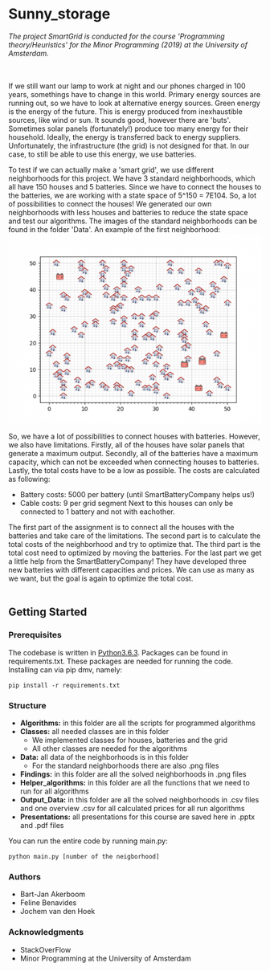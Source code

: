 # Sunny_storage

*The project SmartGrid is conducted for the course 'Programming theory/Heuristics' for the Minor Programming (2019) at the University of Amsterdam.*

<br></br>
If we still want our lamp to work at night and our phones charged in 100 years, somethings have to change in this world. Primary energy sources are running out, so we have to look at alternative energy sources. Green energy is the energy of the future. This is energy produced from inexhaustible sources, like wind or sun. It sounds good, however there are 'buts'. Sometimes solar panels (fortunately!) produce too many energy for their household. Ideally, the energy is transferred back to energy suppliers. Unfortunately, the infrastructure (the grid) is not designed for that. In our case, to still be able to use this energy, we use batteries.

To test if we can actually make a 'smart grid', we use different neighborhoods for this project. We have 3 standard neighborhoods, which all have 150 houses and 5 batteries. Since we have to connect the houses to the batteries, we are working with a state space of 5^150 = 7E104. So, a lot of possibilities to connect the houses! We generated our own neighborhoods with less houses and batteries to reduce the state space and test our algorithms. The images of the standard neighborhoods can be found in the folder 'Data'. An example of the first neighborhood:
<img src="Data/wijk1.png" />

So, we have a lot of possibilities to connect houses with batteries. However, we also have limitations. Firstly, all of the houses have solar panels that generate a maximum output. Secondly, all of the batteries have a maximum capacity, which can not be exceeded when connecting houses to batteries. Lastly, the total costs have to be a low as possible. The costs are calculated as following:
* Battery costs: 5000 per battery (until SmartBatteryCompany helps us!)
* Cable costs: 9 per grid segment
Next to this houses can only be connected to 1 battery and not with eachother.

The first part of the assignment is to connect all the houses with the batteries and take care of the limitations. The second part is to calculate the total costs of the neighborhood and try to optimize that. The third part is the total cost need to optimized by moving the batteries. For the last part we get a little help from the SmartBatteryCompany! They have developed three new batteries with different capacities and prices. We can use as many as we want, but the goal is again to optimize the total cost.
<br></br>

## Getting Started
### Prerequisites

The codebase is written in [Python3.6.3](https://www.python.org/downloads/). Packages can be found in requirements.txt. These packages are needed for running the code. Installing can via pip dmv, namely:

```
pip install -r requirements.txt
```


### Structure
* **Algorithms:** in this folder are all the scripts for programmed algorithms
* **Classes:** all needed classes are in this folder
    * We implemented classes for houses, batteries and the grid
    * All other classes are needed for the algorithms
* **Data:** all data of the neighborhoods is in this folder
    * For the standard neighborhoods there are also .png files
* **Findings:** in this folder are all the solved neighborhoods in .png files
* **Helper_algorithms:** in this folder are all the functions that we need to run for all algorithms
* **Output_Data:** in this folder are all the solved neighborhoods in .csv files and one overview .csv for all calculated prices for all run algorithms
* **Presentations:** all presentations for this course are saved here in .pptx and .pdf files


You can run the entire code by running main.py:

```
python main.py [number of the neigborhood]
```


### Authors
* Bart-Jan Akerboom
* Feline Benavides
* Jochem van den Hoek


### Acknowledgments
* StackOverFlow
* Minor Programming at the University of Amsterdam
